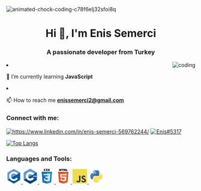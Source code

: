 ![animated-chock-coding-c78f6elj32sfoi8q](https://github.com/Enisemerci/Enisemerci/assets/114439352/82ef032f-4e75-4b3d-b3a9-11474837129f)

<h1 align="center">Hi 👋, I'm Enis Semerci</h1>
<h3 align="center">A passionate developer from Turkey</h3>
<img align="right" alt="coding" widht="400" src="https://media.tenor.com/A15H8E1VUh8AAAAC/github-cat.gif"

- 🌱 I’m currently learning **JavaScript**

- 📫 How to reach me **enissemerci2@gmail.com**

<h3 align="left">Connect with me:</h3>
<p align="left">
<a href="https://linkedin.com/in/https://www.linkedin.com/in/enis-semerci-569762244/" target="blank"><img align="center" src="https://raw.githubusercontent.com/rahuldkjain/github-profile-readme-generator/master/src/images/icons/Social/linked-in-alt.svg" alt="https://www.linkedin.com/in/enis-semerci-569762244/" height="30" width="40" /></a>
<a href="https://discord.gg/Enis#5317" target="blank"><img align="center" src="https://raw.githubusercontent.com/rahuldkjain/github-profile-readme-generator/master/src/images/icons/Social/discord.svg" alt="Enis#5317" height="30" width="40" /></a>
</p>

[![Top Langs](https://github-readme-stats.vercel.app/api/top-langs/?username=Enisemerci)](https://github.com/Enisemerci/github-readme-stats)

<h3 align="left">Languages and Tools:</h3>
<p align="left"> <a href="https://www.cprogramming.com/" target="_blank" rel="noreferrer"> <img src="https://raw.githubusercontent.com/devicons/devicon/master/icons/c/c-original.svg" alt="c" width="40" height="40"/> </a> <a href="https://www.w3schools.com/cpp/" target="_blank" rel="noreferrer"> <img src="https://raw.githubusercontent.com/devicons/devicon/master/icons/cplusplus/cplusplus-original.svg" alt="cplusplus" width="40" height="40"/> </a> <a href="https://www.w3schools.com/css/" target="_blank" rel="noreferrer"> <img src="https://raw.githubusercontent.com/devicons/devicon/master/icons/css3/css3-original-wordmark.svg" alt="css3" width="40" height="40"/> </a> <a href="https://www.w3.org/html/" target="_blank" rel="noreferrer"> <img src="https://raw.githubusercontent.com/devicons/devicon/master/icons/html5/html5-original-wordmark.svg" alt="html5" width="40" height="40"/> </a> <a href="https://developer.mozilla.org/en-US/docs/Web/JavaScript" target="_blank" rel="noreferrer"> <img src="https://raw.githubusercontent.com/devicons/devicon/master/icons/javascript/javascript-original.svg" alt="javascript" width="40" height="40"/> </a> <a href="https://www.python.org" target="_blank" rel="noreferrer"> <img src="https://raw.githubusercontent.com/devicons/devicon/master/icons/python/python-original.svg" alt="python" width="40" height="40"/> </a> </p>
